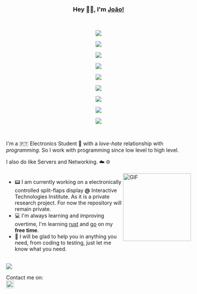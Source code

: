 <div align="center">
<h3> Hey 👋🏽, I'm <a href="joaoofreitas.antonws.com">João!</a> </h3>
</br>

![](https://img.shields.io/badge/OS-Linux-informational?style=flat-square&logo=linux&logoColor=white&color=fcc624)

![](https://img.shields.io/badge/Editor-Neovim-informational?style=flat-square&logo=neovim&logoColor=white&color=57a143)

![](https://img.shields.io/badge/Tools-Docker-informational?style=flat-square&logo=docker&logoColor=white&color=2496ed)

![](https://img.shields.io/badge/Tools-NodeJS-informational?style=flat-square&logo=node.js&logoColor=white&color=339933)

![](https://img.shields.io/badge/Hardware-Arduino-informational?style=flat-square&logo=arduino&logoColor=white&color=00979d)

![](https://img.shields.io/badge/Hardware-Raspberry_Pi-informational?style=flat-square&logo=raspberry-pi&logoColor=white&color=c51a4a)

![](https://img.shields.io/badge/Code-Python-informational?style=flat-square&logo=python&logoColor=white&color=3776ab)

![](https://img.shields.io/badge/Code-Javascript-informational?style=flat-square&logo=javascript&logoColor=white&color=f7df1e)

![](https://img.shields.io/badge/Code-C++-informational?style=flat-square&logo=c&logoColor=white&color=00599c)





</div>
</br>


I'm a 🇵🇹 Electronics Student 🤖 with a _love-hate_ relationship with _programming_. So I work with programming since low level to high level.

I also do like Servers and Networking. ☁️ 🌐
</br>
</br>
<img align="right" height="185" alt="GIF" src="https://user-images.githubusercontent.com/31630346/89291774-0a338680-d653-11ea-9cbe-8ba7bc405f0a.gif"/>
- 📟 I am currently working on a electronically controlled split-flaps display __@__ Interactive Technologies Institute. As it is a private research project. For now the repository will remain private. 
- 💻 I'm always learning and improving overtime, I'm learning [rust](https://github.com/rust-lang/rust) and [go](https://github.com/golang/go) on my __free time__. 
- 🧪 I will be glad to help you in anything you need, from coding to testing, just let me know what you need. 

</br>

<a href="https://github.com/joaoofreitas">
  <img weight="500" align="center" src="https://github-readme-stats.vercel.app/api/top-langs/?username=joaoofreitas&hide=html,css&title_color=ffffff&text_color=c9cacc&icon_color=2bbc8a&bg_color=1d1f21" />
</a>

<a align="right">Contact me on: </br><a href="https://twitter.com/joaoofreitas_"><img alt="João Freitas | Twitter" width="21px" src="https://raw.githubusercontent.com/anuraghazra/anuraghazra/master/assets/twitter.svg" /></a>
</a>                                                                                                                                             
